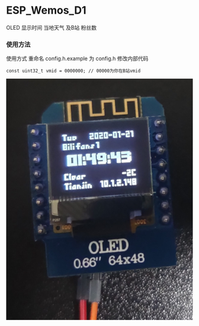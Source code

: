 # ESP_Wemos_D1

OLED 显示时间 当地天气 及B站 粉丝数

### 使用方法

使用方式 重命名 config.h.example 为 config.h 修改内部代码 
```
const uint32_t vmid = 0000000; // 00000为你在B站vmid
```

![images](/Doc/Images/01.jpg)